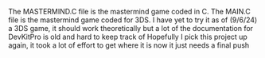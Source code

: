 The MASTERMIND.C file is the mastermind game coded in C. 
The MAIN.C file is the mastermind game coded for 3DS. 
I have yet to try it as of (9/6/24) a 3DS game, it should work theoretically but a lot of the documentation for DevKitPro is old and hard to keep track of
Hopefully I pick this project up again, it took a lot of effort to get where it is now it just needs a final push
